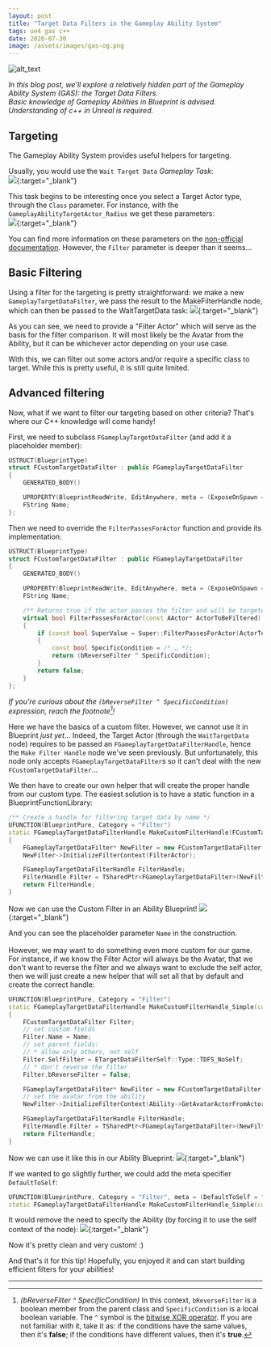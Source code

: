 ```yaml
---
layout: post
title: "Target Data Filters in the Gameplay Ability System"
tags: ue4 gas c++
date: 2020-07-30
image: /assets/images/gas-og.png
---
```

![alt_text](/assets/images/gas-og.png)
<!-- Output copied to clipboard! -->

_In this blog post, we'll explore a relatively hidden part of the Gameplay Ability System (GAS): the Target Data Filters._  
_Basic knowledge of Gameplay Abilities in Blueprint is advised._  
_Understanding of c++ in Unreal is required._

<!--more-->


## Targeting

The Gameplay Ability System provides useful helpers for targeting.

Usually, you would use the `Wait Target Data` _Gameplay Task_:  
[![](/assets/images/targetdatafilters/image1.png)](/assets/images/targetdatafilters/image1.png){:target="_blank"}

This task begins to be interesting once you select a Target Actor type, through the `Class` parameter. For instance, with the `GameplayAbilityTargetActor_Radius` we get these parameters:  
[![](/assets/images/targetdatafilters/image3.png)](/assets/images/targetdatafilters/image2.png){:target="_blank"}

You can find more information on these parameters on the [non-official documentation](https://github.com/tranek/GASDocumentation#4112-target-actors). However, the `Filter` parameter is deeper than it seems...


## Basic Filtering

Using a filter for the targeting is pretty straightforward: we make a new `GameplayTargetDataFilter`, we pass the result to the MakeFilterHandle node, which can then be passed to the WaitTargetData task:
[![](/assets/images/targetdatafilters/image3.png)](/assets/images/targetdatafilters/image3.png){:target="_blank"}


As you can see, we need to provide a "Filter Actor" which will serve as the basis for the filter comparison. It will most likely be the Avatar from the Ability, but it can be whichever actor depending on your use case.

With this, we can filter out some actors and/or require a specific class to target. While this is pretty useful, it is still quite limited.


## Advanced filtering

Now, what if we want to filter our targeting based on other criteria? That's where our C++ knowledge will come handy!

First, we need to subclass `FGameplayTargetDataFilter` (and add it a placeholder member):


```cpp
USTRUCT(BlueprintType)
struct FCustomTargetDataFilter : public FGameplayTargetDataFilter
{
	GENERATED_BODY()

	UPROPERTY(BlueprintReadWrite, EditAnywhere, meta = (ExposeOnSpawn = true), Category = Filter)
	FString Name;
};
```


Then we need to override the `FilterPassesForActor` function and provide its implementation:


```cpp
USTRUCT(BlueprintType)
struct FCustomTargetDataFilter : public FGameplayTargetDataFilter
{
	GENERATED_BODY()

	UPROPERTY(BlueprintReadWrite, EditAnywhere, meta = (ExposeOnSpawn = true), Category = Filter)
	FString Name;

	/** Returns true if the actor passes the filter and will be targeted */
	virtual bool FilterPassesForActor(const AActor* ActorToBeFiltered) const override
	{
		if (const bool SuperValue = Super::FilterPassesForActor(ActorToBeFiltered))
		{
			const bool SpecificCondition = /* … */;
			return (bReverseFilter ^ SpecificCondition);
		}
		return false;
	}
};
```
_If you're curious about the `(bReverseFilter ^ SpecificCondition)` expression, reach the footnote[^xor]!_

Here we have the basics of a custom filter. However, we cannot use it in Blueprint _just yet_… Indeed, the Target Actor (through the `WaitTargetData` node) requires to be passed an `FGameplayTargetDataFilterHandle`, hence the `Make Filter Handle` node we've seen previously. But unfortunately, this node only accepts `FGameplayTargetDataFilter`s so it can't deal with the new `FCustomTargetDataFilter`...

We then have to create our own helper that will create the proper handle from our custom type. The easiest solution is to have a static function in a BlueprintFunctionLibrary:


```cpp
/** Create a handle for filtering target data by name */
UFUNCTION(BlueprintPure, Category = "Filter")
static FGameplayTargetDataFilterHandle MakeCustomFilterHandle(FCustomTargetDataFilter Filter, AActor* FilterActor)
{
	FGameplayTargetDataFilter* NewFilter = new FCustomTargetDataFilter(Filter);
	NewFilter->InitializeFilterContext(FilterActor);

	FGameplayTargetDataFilterHandle FilterHandle;
	FilterHandle.Filter = TSharedPtr<FGameplayTargetDataFilter>(NewFilter);
	return FilterHandle;
}
```


Now we can use the Custom Filter in an Ability Blueprint!
[![](/assets/images/targetdatafilters/image6.png)](/assets/images/targetdatafilters/image4.png){:target="_blank"}


And you can see the placeholder parameter `Name` in the construction.  \
 \
However, we may want to do something even more custom for our game. For instance, if we know the Filter Actor will always be the Avatar, that we don't want to reverse the filter and we always want to exclude the self actor, then we will just create a new helper that will set all that by default and create the correct handle:


```cpp
UFUNCTION(BlueprintPure, Category = "Filter")
static FGameplayTargetDataFilterHandle MakeCustomFilterHandle_Simple(const UGameplayAbility* Ability, const FString& Name)
{
	FCustomTargetDataFilter Filter;
	// set custom fields
	Filter.Name = Name;
	// set parent fields:
	// * allow only others, not self
	Filter.SelfFilter = ETargetDataFilterSelf::Type::TDFS_NoSelf;
	// * don't reverse the filter
	Filter.bReverseFilter = false;

	FGameplayTargetDataFilter* NewFilter = new FCustomTargetDataFilter(Filter);
	// set the avatar from the ability
	NewFilter->InitializeFilterContext(Ability->GetAvatarActorFromActorInfo());

	FGameplayTargetDataFilterHandle FilterHandle;
	FilterHandle.Filter = TSharedPtr<FGameplayTargetDataFilter>(NewFilter);
	return FilterHandle;
}
```


Now we can use it like this in our Ability Blueprint:
[![](/assets/images/targetdatafilters/image5.png)](/assets/images/targetdatafilters/image5.png){:target="_blank"}


If we wanted to go slightly further, we could add the meta specifier `DefaultToSelf`:  
```cpp
UFUNCTION(BlueprintPure, Category = "Filter", meta = (DefaultToSelf = "Ability", HidePin = "Ability"))
static FGameplayTargetDataFilterHandle MakeCustomFilterHandle_Simple(const UGameplayAbility* Ability, const FString& Name);
```

It would remove the need to specify the Ability (by forcing it to use the self context of the node):
[![](/assets/images/targetdatafilters/image6.png)](/assets/images/targetdatafilters/image6.png){:target="_blank"}


Now it's pretty clean and very custom! :)

And that's it for this tip! Hopefully, you enjoyed it and can start building efficient filters for your abilities!



---


[^xor]: _(bReverseFilter ^ SpecificCondition)_ In this context, `bReverseFilter` is a boolean member from the parent class and `SpecificCondition` is a local boolean variable. The `^` symbol is the [bitwise XOR operator](https://en.wikipedia.org/wiki/Bitwise_operations_in_C#Bitwise_XOR_^). If you are not familiar with it, take it as: if the conditions have the same values, then it's **false**; if the conditions have different values, then it's **true**.
